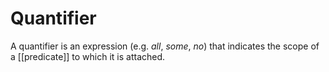 # Quantifier
A quantifier is an expression (e.g. *all*, *some*, *no*) that indicates the scope of a [[predicate]] to which it is attached.